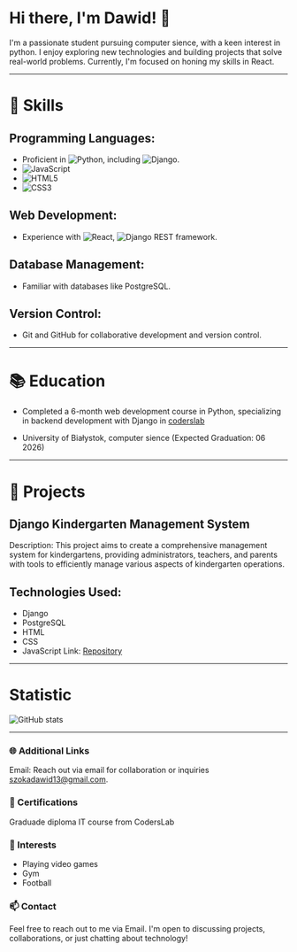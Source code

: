 # Hi there, I'm Dawid! 👋

I'm a passionate student pursuing computer sience, with a keen interest in python. I enjoy exploring new technologies and building projects that solve real-world problems. Currently, I'm focused on honing my skills in React.

---

# 🌟 Skills

## Programming Languages: 
- Proficient in ![Python](https://img.shields.io/badge/-Python-3776AB?style=flat-square&logo=python&logoColor=white), including ![Django](https://img.shields.io/badge/-Django-092E20?style=flat-square&logo=django&logoColor=white).
- ![JavaScript](https://img.shields.io/badge/-JavaScript-F7DF1E?style=flat-square&logo=javascript&logoColor=black)
- ![HTML5](https://img.shields.io/badge/-HTML5-E34F26?style=flat-square&logo=html5&logoColor=white)
- ![CSS3](https://img.shields.io/badge/-CSS3-1572B6?style=flat-square&logo=css3&logoColor=white)

## Web Development:
- Experience with  ![React](https://img.shields.io/badge/-React-61DAFB?style=flat-square&logo=react&logoColor=black), ![Django REST framework](https://img.shields.io/badge/-Django%20REST%20framework-092E20?style=flat-square&logo=django&logoColor=white).

## Database Management:  
- Familiar with databases like PostgreSQL.

## Version Control:
- Git and GitHub for collaborative development and version control.

---

# 📚 Education

- Completed a 6-month web development course in Python, specializing in backend development with Django in [coderslab](https://coderslab.pl/pl?utm_source=google&utm_medium=cpc&utm_campaign=ga_brand_coders-lab_brand_1%202_%5Bmax-clk%5D&utm_content=&utm_term=coderslab&utm_dvc=c_&utm_match=e&utm_pos=&utm_net=g&utm_plc=&id=157065575486&gclid=Cj0KCQjw97SzBhDaARIsAFHXUWDBwI6US2ZqG6h3lD7tITzW5ThmW6zvxEqU1smxUvJy7bhBcc3FP_QaAh_PEALw_wcB&utm_adgroup=&gad_source=1)

- University of Białystok, computer sience (Expected Graduation: 06 2026)

---

# 🚀 Projects

## Django Kindergarten Management System

Description: This project aims to create a comprehensive management system for kindergartens, providing administrators, teachers, and parents with tools to efficiently manage various aspects of kindergarten operations.

## Technologies Used:
- Django
- PostgreSQL
- HTML
- CSS
- JavaScript
Link: [Repository](https://github.com/DawidSzoka1/KindergartenDjangoDev)

---

# Statistic 

![GitHub stats](https://github-readme-stats.vercel.app/api?username=DawidSzoka1&show_icons=true&theme=radical)

---

### 🌐 Additional Links

Email: Reach out via email for collaboration or inquiries szokadawid13@gmail.com.


### 📝 Certifications

Graduade diploma IT course from CodersLab

### 🌱 Interests

- Playing video games
- Gym
- Football 

### 📫 Contact

Feel free to reach out to me via Email. I'm open to discussing projects, collaborations, or just chatting about technology!
